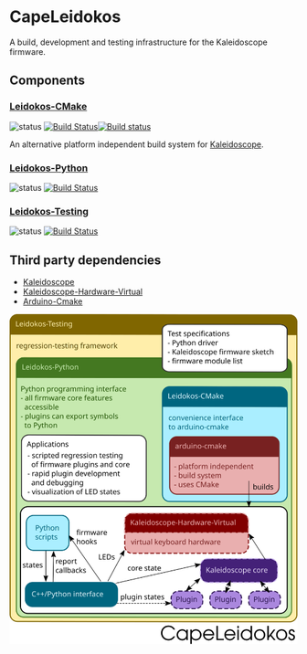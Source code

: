 # CapeLeidokos
A build, development and testing infrastructure for the Kaleidoscope firmware.

## Components

[st:stable]: https://img.shields.io/badge/stable-✔-black.svg?style=flat&colorA=44cc11&colorB=494e52
[st:broken]: https://img.shields.io/badge/broken-X-black.svg?style=flat&colorA=e05d44&colorB=494e52
[st:experimental]: https://img.shields.io/badge/experimental----black.svg?style=flat&colorA=dfb317&colorB=494e52

[travis:Leidokos-CMake-image]: https://travis-ci.org/CapeLeidokos/Leidokos-CMake.svg?branch=master
[travis:Leidokos-CMake-status]: https://travis-ci.org/CapeLeidokos/Leidokos-CMake
[appveyor:Leidokos-CMake-image]: https://ci.appveyor.com/api/projects/status/f101o95ppui2lqar/branch/master?svg=true
[appveyor:Leidokos-CMake-status]: https://ci.appveyor.com/project/noseglasses/leidokos-cmake/branch/master

[travis:Leidokos-Python-image]: https://travis-ci.org/CapeLeidokos/Leidokos-Python.svg?branch=master
[travis:Leidokos-Python-status]: https://travis-ci.org/CapeLeidokos/Leidokos-Python

[travis:Leidokos-Testing-image]: https://travis-ci.org/CapeLeidokos/Leidokos-Testing.svg?branch=master
[travis:Leidokos-Testing-status]: https://travis-ci.org/CapeLeidokos/Leidokos-Testing

### [Leidokos-CMake](https://github.com/CapeLeidokos/Leidokos-CMake)
![status][st:stable] [![Build Status][travis:Leidokos-CMake-image]][travis:Leidokos-CMake-status][![Build status][appveyor:Leidokos-CMake-image]][appveyor:Leidokos-CMake-status]

An alternative platform independent build system for [Kaleidoscope](https://github.com/keyboardio/Kaleidoscope).

### [Leidokos-Python](https://github.com/CapeLeidokos/Leidokos-Python)
![status][st:experimental] [![Build Status][travis:Leidokos-Python-image]][travis:Leidokos-Python-status]

### [Leidokos-Testing](https://github.com/CapeLeidokos/Leidokos-Testing)
![status][st:experimental] [![Build Status][travis:Leidokos-Testing-image]][travis:Leidokos-Testing-status]

## Third party dependencies
* [Kaleidoscope](https://github.com/keyboardio/Kaleidoscope)
* [Kaleidoscope-Hardware-Virtual](https://github.com/keyboardio/Kaleidoscope-Hardware-Virtual)
* [Arduino-Cmake](https://github.com/CapeLeidokos/arduino-cmake)

<img src="https://github.com/CapeLeidokos/CapeLeidokos/blob/master/CapeLeidokos.svg?sanitize=true">

